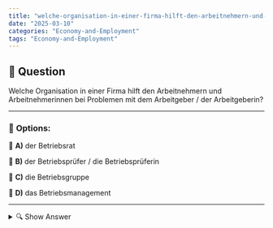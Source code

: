 ```yaml
---
title: "welche-organisation-in-einer-firma-hilft-den-arbeitnehmern-und-arbeitnehmerinnen-bei-problemen-mit-d"
date: "2025-03-10"
categories: "Economy-and-Employment"
tags: "Economy-and-Employment"
---
```


## 📌 **Question**

Welche Organisation in einer Firma hilft den Arbeitnehmern und Arbeitnehmerinnen bei Problemen mit dem Arbeitgeber / der Arbeitgeberin?



---

### 📝 **Options:**

🔘 **A)** der Betriebsrat

🔘 **B)** der Betriebsprüfer / die Betriebsprüferin

🔘 **C)** die Betriebsgruppe

🔘 **D)** das Betriebsmanagement

---

<details>
  <summary>🔍 Show Answer</summary>

  <p>
💡  <b>Correct Answer:</b>  a
  </p>
  <p>
    📖<b>Explanation:</b>
    In deutschen Unternehmen gibt es verschiedene interne Gremien mit spezifischen Aufgaben. Der **Betriebsrat** besteht aus gewählten Arbeitnehmervertretern, die die Interessen der Mitarbeiter gegenüber der Geschäftsführung vertreten und bei Konflikten unterstützen. **Betriebsprüfer** kontrollieren betriebliche Abläufe und die Einhaltung von Vorschriften. **Betriebsgruppen** sind kleinere Arbeitskreise zur Förderung der Zusammenarbeit, während das **Betriebsmanagement** für die organisatorische Leitung des Unternehmens verantwortlich ist. Diese Strukturen sorgen dafür, dass Mitarbeiter bei Problemen mit dem Arbeitgeber Unterstützung finden und ein gutes Arbeitsklima erhalten.
  </p>
</details>
